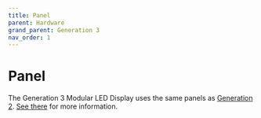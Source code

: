 ```yaml
---
title: Panel
parent: Hardware
grand_parent: Generation 3
nav_order: 1
---
```


# Panel

The Generation 3 Modular LED Display uses the same panels as [Generation 2]({{site.baseurl}}/Generation%203/Software/docs/g2-system.html). [See there]({{site.baseurl}}/Generation%202/Hardware/g2-panels.html) for more information.
